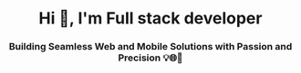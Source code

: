 <h1 align="center">Hi 👋, I'm Full stack developer</h1>
<h3 align="center">Building Seamless Web and Mobile Solutions with Passion and Precision 💡🌐📱</h3>

<!--
**asar109/asar109** is a ✨ _special_ ✨ repository because its `README.md` (this file) appears on your GitHub profile.

Here are some ideas to get you started:

- 🔭 I’m currently working on ...
- 🌱 I’m currently learning ...
- 👯 I’m looking to collaborate on ...
- 🤔 I’m looking for help with ...
- 💬 Ask me about ...
- 📫 How to reach me: ...
- 😄 Pronouns: ...
- ⚡ Fun fact: ...
-->
